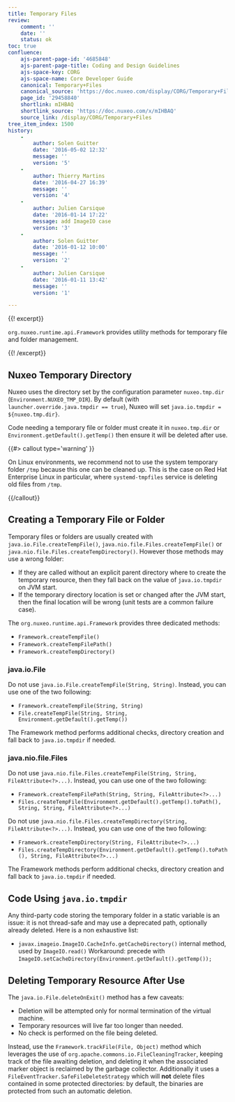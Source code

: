 ```yaml
---
title: Temporary Files
review:
    comment: ''
    date: ''
    status: ok
toc: true
confluence:
    ajs-parent-page-id: '4685848'
    ajs-parent-page-title: Coding and Design Guidelines
    ajs-space-key: CORG
    ajs-space-name: Core Developer Guide
    canonical: Temporary+Files
    canonical_source: 'https://doc.nuxeo.com/display/CORG/Temporary+Files'
    page_id: '29458840'
    shortlink: mIHBAQ
    shortlink_source: 'https://doc.nuxeo.com/x/mIHBAQ'
    source_link: /display/CORG/Temporary+Files
tree_item_index: 1500
history:
    -
        author: Solen Guitter
        date: '2016-05-02 12:32'
        message: ''
        version: '5'
    -
        author: Thierry Martins
        date: '2016-04-27 16:39'
        message: ''
        version: '4'
    -
        author: Julien Carsique
        date: '2016-01-14 17:22'
        message: add ImageIO case
        version: '3'
    -
        author: Solen Guitter
        date: '2016-01-12 10:00'
        message: ''
        version: '2'
    -
        author: Julien Carsique
        date: '2016-01-11 13:42'
        message: ''
        version: '1'

---
```

{{! excerpt}}

`org.nuxeo.runtime.api.Framework` provides utility methods for temporary file and folder management.

{{! /excerpt}}

## Nuxeo Temporary Directory

Nuxeo uses the directory set by the configuration parameter `nuxeo.tmp.dir` (`Environment.NUXEO_TMP_DIR`).
By default (with `launcher.override.java.tmpdir == true`), Nuxeo will set `java.io.tmpdir = ${nuxeo.tmp.dir}`.

Code needing a temporary file or folder must create it in `nuxeo.tmp.dir` or `Environment.getDefault().getTemp()` then ensure it will be deleted after use.

{{#> callout type='warning' }}

On Linux environments, we recommend not to use the system temporary folder `/tmp` because this one can be cleaned up. This is the case on Red Hat Enterprise Linux in particular, where `systemd-tmpfiles` service is deleting old files from `/tmp`.

{{/callout}}

## Creating a Temporary File or Folder

Temporary files or folders are usually created with `java.io.File.createTempFile()`, `java.nio.file.Files.createTempFile()` or `java.nio.file.Files.createTempDirectory()`. However those methods may use a wrong folder:

*   If they are called without an explicit parent directory where to create the temporary resource, then they fall back on the value of `java.io.tmpdir` on JVM start.
*   If the temporary directory location is set or changed after the JVM start, then the final location will be wrong (unit tests are a common failure case).

The `org.nuxeo.runtime.api.Framework` provides three dedicated methods:

*   `Framework.createTempFile()`
*   `Framework.createTempFilePath()`
*   `Framework.createTempDirectory()`

### java.io.File

Do not use `java.io.File.createTempFile(String, String)`. Instead, you can use one of the two following:

*   `Framework.createTempFile(String, String)`
*   `File.createTempFile(String, String, Environment.getDefault().getTemp())`

The Framework method performs additional checks, directory creation and fall back to `java.io.tmpdir` if needed.

### java.nio.file.Files

Do not use `java.nio.file.Files.createTempFile(String, String, FileAttribute<?>...)`. Instead, you can use one of the two following:

*   `Framework.createTempFilePath(String, String, FileAttribute<?>...)`
*   `Files.createTempFile(Environment.getDefault().getTemp().toPath(), String, String, FileAttribute<?>...)`

Do not use `java.nio.file.Files.createTempDirectory(String, FileAttribute<?>...)`. Instead, you can use one of the two following:

*   `Framework.createTempDirectory(String, FileAttribute<?>...)`
*   `Files.createTempDirectory(Environment.getDefault().getTemp().toPath(), String, FileAttribute<?>...)`

The Framework methods perform additional checks, directory creation and fall back to `java.io.tmpdir` if needed.

## Code Using `java.io.tmpdir`

Any third-party code storing the temporary folder in a static variable is an issue: it is not thread-safe and may use a deprecated path, optionally already deleted.
Here is a non exhaustive list:

*   `javax.imageio.ImageIO.CacheInfo.getCacheDirectory()` internal method, used by `ImageIO.read()`
    Workaround: precede with `ImageIO.setCacheDirectory(Environment.getDefault().getTemp());`

## Deleting Temporary Resource After Use

The `java.io.File.deleteOnExit()` method has a few caveats:

*   Deletion will be attempted only for normal termination of the virtual machine.
*   Temporary resources will live far too longer than needed.
*   No check is performed on the file being deleted.

Instead, use the `Framework.trackFile(File, Object)` method which leverages the use of `org.apache.commons.io.FileCleaningTracker`, keeping track of the file awaiting deletion, and deleting it when the associated marker object is reclaimed by the garbage collector. Additionally it uses a `FileEventTracker.SafeFileDeleteStrategy` which will **not** delete files contained in some protected directories: by default, the binaries are protected from such an automatic deletion.
